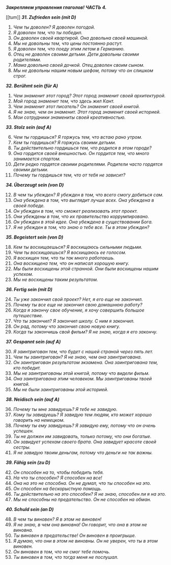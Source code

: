 **_Закрепляем управления глаголов! ЧАСТЬ 4._**

  [[tum]]
**_31. Zufrieden sein (mit D)_**
1. _Чем ты доволен? Я доволен погодой._
2. _Я доволен тем, что ты победил._
3. _Он доволен своей квартирой. Она довольна своей машиной._
4. _Мы не довольны тем, что цены постоянно растут._
5. _Я доволен тем, что поеду этим летом в Германию._
6. _Отец не доволен своими детьми. Дети довольны своими родителями._
7. _Мама довольна своей дочкой. Отец доволен своим сыном._
8. _Мы не довольны нашим новым шефом, потому что он слишком строг._

**_32. Berühmt sein (für A)_** 

1. _Чем знаменит этот город? Этот город знаменит своей архитектурой._
2. _Мой город знаменит тем, что здесь жил Кант._
3. _Чем знаменит этот писатель? Он знаменит своей книгой._
4. _Я не знаю, чем он знаменит. Этот город знаменит своей историей._
5. _Мои сотрудники знамениты своей креативностью._

**_33. Stolz sein (auf A)_**

6. _Чем ты гордишься? Я горжусь тем, что встаю рано утром._
7. _Кем ты гордишься? Я горжусь своими детьми._
8. _Ты действительно гордишься тем, что родился в этом городе?_
9. _Она гордится своей внешностью. Он гордится тем, что много занимается спортом._
10. _Дети редко гордятся своими родителями. Родители часто гордятся своими детьми._
11. _Почему ты гордишься тем, что от тебя не зависит?_

**_34. Überzeugt sein (von D)_**

12. _В чем ты убежден? Я убежден в том, что всего смогу добиться сам._
13. _Она убеждена в том, что выглядит лучше всех. Она убеждена в своей победе._
14. _Он убежден в том, что сможет реализовать этот проект._
15. _Они убеждены в том, что их правительство коррумпировано._
16. _Он убежден в этой идее. Она убеждена в существовании Бога._
17. _Я не убежден в том, что знаю о тебе все. Ты в этом убежден?_

**_35. Begeistert sein (von D)_**

18. _Кем ты восхищаешься? Я восхищаюсь сильными людьми._
19. _Чем ты восхищаешься? Я восхищаюсь ее голосом._
20. _Я восхищен тем, что ты так много работаешь._
21. _Она восхищена тем, что он написал хорошую книгу._
22. _Мы были восхищены этой странной. Они были восхищены нашим успехом._
23. _Мы не восхищены таким результатом._

  

  

**_36. Fertig sein (mit D)_**

24. _Ты уже закончил свой проект? Нет, я его еще не закончил._
25. _Почему ты все еще не закончил свою домашнюю работу?_
26. _Когда я закончу свое обучение, я хочу совершить большое путешествие._
27. _Что ты закончил? Я закончил школу. С ним я закончил._
28. _Он рад, потому что закончил свою новую книгу._
29. _Когда ты закончишь свой фильм? Я не знаю, когда я его закончу._

**_37. Gespannt sein (auf A)_**

30. _Я заинтригован тем, что будет с нашей страной через пять лет._
31. _Чем ты заинтригован? Я не знаю, чем она заинтригована._
32. _Он заинтригован результатом экзамена. Она заинтригована тем, кто победит._
33. _Мы не заинтригованы этой книгой, потому что видели фильм._
34. _Она заинтригована этим человеком. Мы заинтригованы твоей книгой._
35. _Мы не были заинтригованы этой историей._

**_38. Neidisch sein (auf A)_** 

36. _Почему ты мне завидуешь? Я тебе не завидую._
37. _Кому ты завидуешь? Я завидую тем людям, кто может хорошо говорить на немецком._
38. _Почему ты ему завидуешь? Я завидую ему, потому что он очень успешен._
39. _Ты не должен им завидовать, только потому, что они богатые._
40. _Он завидует успехам своего брата. Она завидует красоте своей сестры._
41. _Я не завидую твоим деньгам, потому что деньги не так важны._

**_39. Fähig sein (zu D)_**

42. _Он способен на то, чтобы победить тебя._
43. _На что ты способен? Я способен на все!_
44. _Она на это не способна. Он не думал, что ты способен на это._
45. _Он способен на бескорыстную помощь._
46. _Ты действительно на это способен? Я не знаю, способен ли я на это._
47. _Мы не способны на предательство. Он не способен на обман._

**_40. Schuld sein (an D)_**

48. _В чем ты виновен? Я в этом не виновен!_
49. _Я не знаю, в чем она виновна! Он говорит, что она в этом не виновна._
50. _Ты виновен в предательстве! Он виновен в проигрыше._
51. _Я думаю, что они в этом не виновны. Он не уверен, что ты в этом виновен._
52. _Он виновен в том, что не смог тебе помочь._
53. _Ты виновен в том, что тогда меня не послушал._
